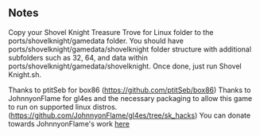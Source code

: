 ## Notes

Copy your Shovel Knight Treasure Trove for Linux folder to the ports/shovelknight/gamedata folder.  You should have ports/shovelknight/gamedata/shovelknight folder structure with additional subfolders such as 32, 64, and data within ports/shovelknight/gamedata/shovelknight.  Once done, just run Shovel Knight.sh.

Thanks to ptitSeb for box86 (https://github.com/ptitSeb/box86)
Thanks to JohnnyonFlame for gl4es and the necessary packaging to allow this game to run on supported linux distros. (https://github.com/JohnnyonFlame/gl4es/tree/sk_hacks)
You can donate towards JohnnyonFlame's work [here](https://ko-fi.com/johnnyonflame)





